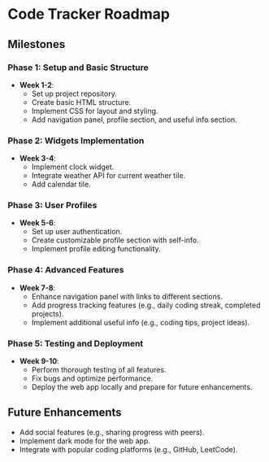 # Code Tracker Roadmap

## Milestones

### Phase 1: Setup and Basic Structure
- **Week 1-2**:
  - Set up project repository.
  - Create basic HTML structure.
  - Implement CSS for layout and styling.
  - Add navigation panel, profile section, and useful info section.

### Phase 2: Widgets Implementation
- **Week 3-4**:
  - Implement clock widget.
  - Integrate weather API for current weather tile.
  - Add calendar tile.

### Phase 3: User Profiles
- **Week 5-6**:
  - Set up user authentication.
  - Create customizable profile section with self-info.
  - Implement profile editing functionality.

### Phase 4: Advanced Features
- **Week 7-8**:
  - Enhance navigation panel with links to different sections.
  - Add progress tracking features (e.g., daily coding streak, completed projects).
  - Implement additional useful info (e.g., coding tips, project ideas).

### Phase 5: Testing and Deployment
- **Week 9-10**:
  - Perform thorough testing of all features.
  - Fix bugs and optimize performance.
  - Deploy the web app locally and prepare for future enhancements.

## Future Enhancements
- Add social features (e.g., sharing progress with peers).
- Implement dark mode for the web app.
- Integrate with popular coding platforms (e.g., GitHub, LeetCode).

